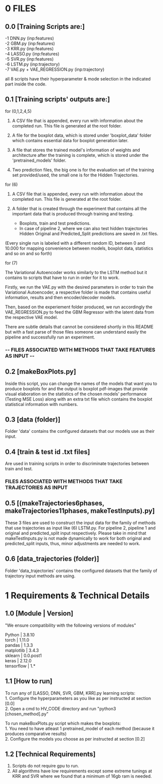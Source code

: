 
# 0 FILES  


## 0.0 [Training Scripts are:]  

-1 DNN.py (inp:features)  
-2 GBM.py (inp:features)  
-3 KRR.py (inp:features)  
-4 LASSO.py (inp:features)  
-5 SVR.py (inp:features)  
-6 LSTM.py (inp:trajectory)  
-7 VAE.py + VAE_REGRESSION.py (inp:trajectory)  

all 8 scripts have their hyperparameter & mode selection
in the indicated part inside the code.  

## 0.1 [Training scripts' outputs are:]  


for (0,1,2,4,5)  

1. A CSV file that is appended, every run with
information about the completed run. This file
is generated at the root folder.  

2. A file for the boxplot data, which is stored under
'boxplot_data' folder which contains essential data
for boxplot generation later.  

3. A file that stores the trained model's information
of weights and architecture after the training is
complete, which is stored under the 'pretrained_models'
folder.  

4. Two prediction files, the big one is for the evaluation
set of the training set provided/used, the small one is 
for the Hidden Trajectories.  

for (6)  

1. A CSV file that is appended, every run with
information about the completed run. This file
is generated at the root folder.  

2. A folder that is created through the experiment that contains
all the important data that is produced through training and
testing.  
	* Boxplots, train and test predictions.  
	* In case of pipeline 2, where we can also test hidden trajectories
	 Hidden Original and Predicted_Split predictions are saved in .txt files.  


(Every single run is labeled with a different random ID,
between 0 and 10.000 for mapping convenience between models,
boxplot data, statistics and so on and so forth)  

for (7)  

The Variational Autoencoder works similarly to the LSTM method but it contains to scripts that have to run in order for it to work.  

Firstly, we run the VAE.py with the desired parameters in order to train the Variational Autoencoder, a respective folder is made that contains useful information, results and then encoder/decoder models.  

Then, based on the experiement folder produced, we run accordingly the VAE_REGRESSION.py to feed the GBM Regressor with the latent data from the respective VAE   model.  

There are subtle details that cannot be considered shortly in this README but with a fast parse of those files someone can understand easily the pipeline and   successfully run an experiment.  


### -- FILES ASSOCIATED WITH METHODS THAT TAKE FEATURES AS INPUT --  


## 0.2 [makeBoxPlots.py]


Inside this script, you can change the names of the models
that want you to produce boxplots for and the output is 
boxplot pdf-images that provide visual elaboration on the
statistics of the chosen models' performance (Testing MSE Loss)
along with an extra txt file which contains the boxplot statistical
information with numbers.  

## 0.3 [data (folder)]

Folder 'data' contains the configured datasets that our models use
as their input.  


## 0.4 [train & test id .txt files]


Are used in training scripts in order to discriminate trajectories
between train and test.  

### FILES ASSOCIATED WITH METHODS THAT TAKE TRAJECTORIES AS INPUT  

## 0.5 [(makeTrajectories6phases, makeTrajectories11phases, makeTestInputs).py]  

These 3 files are used to construct the input data for the family of methods
that use trajectories as input like (6) LSTM.py. For pipeline 2, pipeline 1 and
original and predicted_split input respectively. Please take in mind that makeTestInputs.py is not made dynamically to work for both original and predicted_split inputs, thus, minor adjustments are needed to work.  

## 0.6 [data_trajectories (folder)]  

Folder 'data_trajectories' contains the configured datasets that the family of trajectory input methods are using.  

# 1 Requirements & Technical Details  

## 1.0 [Module | Version]  

"We ensure compatibility with the following versions of modules"  

Python | 3.8.10  
torch | 1.11.0  
pandas | 1.3.3  
matplotlib | 3.4.3  
sklearn | 0.0.post1  
keras | 2.12.0  
tensorflow | 1.*  

## 1.1 [How to run]  


To run any of [LASSO, DNN, SVR, GBM, KRR].py learning scripts:  
	1. Configure the hyperparameters as you like as per instructed at section [0.0]  
	2. Open a cmd to HV_CODE directory and run "python3 [chosen_method].py"  
 
To run makeBoxPlots.py script which makes the boxplots:  
	1. You need to have atleast 1 pretrained_model of each method (because it produces comparative results)  
	2. Configure the models you choose as per instructed at section [0.2]  
	
## 1.2 [Technical Requirements]  

1. Scripts do not require gpu to run.  
2. All algorithms have low requirements except some extreme tunings at KRR and SVR
	where we found that a minimum of 16gb ram is needed.  
